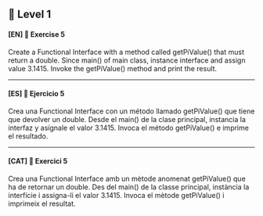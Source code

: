 🌟 Level 1
-

#### [EN] 📍 Exercise 5
Create a Functional Interface with a method called getPiValue() that must return a double. 
Since main() of main class, instance interface and assign value 3.1415. Invoke the getPiValue() method and print the result.

---

#### [ES] 📍 Ejercicio 5
Crea una Functional Interface con un método llamado getPiValue() que tiene que devolver un double. Desde el main() de la clase principal, instancia la interfaz y asígnale el valor 3.1415. Invoca el método getPiValue() e imprime el resultado.

---

#### [CAT] 📍 Exercici 5
Crea una Functional Interface amb un mètode anomenat getPiValue() que ha de retornar un double. Des del main() de la classe principal, instància la interfície i assigna-li el valor 3.1415. Invoca el mètode getPiValue() i imprimeix el resultat.
